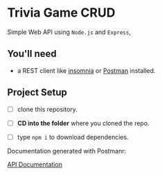 # Trivia Game CRUD

Simple Web API using `Node.js` and `Express`,

## You'll need

- a REST client like [insomnia](https://insomnia.rest/download/) or [Postman](https://www.getpostman.com/downloads/) installed.

## Project Setup

- [ ] clone this repository.
- [ ] **CD into the folder** where you cloned the repo.
- [ ] type `npm i` to download dependencies.


Documentation generated with Postmanr: 

[API Documentation](https://documenter.getpostman.com/view/12258213/2s8YerNYAM)


